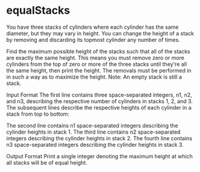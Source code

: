# equalStacks

You have three stacks of cylinders where each cylinder has the same diameter, but they may vary in height. You can change the height of a stack by removing and discarding its topmost cylinder any number of times.

Find the maximum possible height of the stacks such that all of the stacks are exactly the same height. This means you must remove zero or more cylinders from the top of zero or more of the three stacks until they're all the same height, then print the height. The removals must be performed in in such a way as to maximize the height.
Note: An empty stack is still a stack.

Input Format
The first line contains three space-separated integers, n1, n2, and n3, describing the respective number of cylinders in stacks 1, 2, and 3. The subsequent lines describe the respective heights of each cylinder in a stack from top to bottom:

The second line contains n1  space-separated integers describing the cylinder heights in stack 1.
The third line contains  n2 space-separated integers describing the cylinder heights in stack 2.
The fourth line contains n3  space-separated integers describing the cylinder heights in stack 3.

Output Format
Print a single integer denoting the maximum height at which all stacks will be of equal height.
